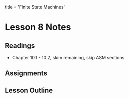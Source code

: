 title = 'Finite State Machines'

# Lesson 8 Notes

## Readings
- Chapter 10.1 - 10.2, skim remaining, skip ASM sections

## Assignments

## Lesson Outline
